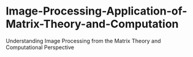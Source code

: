 # Image-Processing-Application-of-Matrix-Theory-and-Computation
Understanding Image Processing from the Matrix Theory and Computational Perspective
